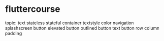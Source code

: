 # fluttercourse

topic:
text
stateless
stateful
container
textstyle
color
navigation
splashscreen
button
  elevated button
  outlined button
  text button
row
column
padding
